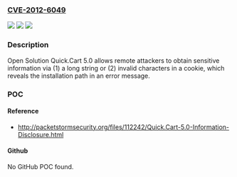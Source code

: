 ### [CVE-2012-6049](https://cve.mitre.org/cgi-bin/cvename.cgi?name=CVE-2012-6049)
![](https://img.shields.io/static/v1?label=Product&message=n%2Fa&color=blue)
![](https://img.shields.io/static/v1?label=Version&message=n%2Fa&color=blue)
![](https://img.shields.io/static/v1?label=Vulnerability&message=n%2Fa&color=brighgreen)

### Description

Open Solution Quick.Cart 5.0 allows remote attackers to obtain sensitive information via (1) a long string or (2) invalid characters in a cookie, which reveals the installation path in an error message.

### POC

#### Reference
- http://packetstormsecurity.org/files/112242/Quick.Cart-5.0-Information-Disclosure.html

#### Github
No GitHub POC found.

